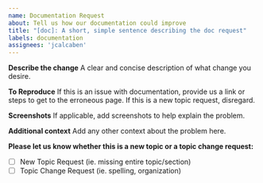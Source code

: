 ```yaml
---
name: Documentation Request
about: Tell us how our documentation could improve
title: "[doc]: A short, simple sentence describing the doc request"
labels: documentation
assignees: 'jcalcaben'
---
```


<!--
Thank you for taking the time to report this issue!
GitHub Issues should only be created for problems/topics related to this project's codebase.

Before submitting this issue, please make sure you are complying with our Code of Conduct:
https://github.com/magento-research/pwa-studio/blob/develop/.github/CODE_OF_CONDUCT.md

Issues that do not comply with our Code of Conduct or do not contain enough information may be closed at the maintainers' discretion.

Feel free to remove this section before creating this issue.
-->

**Describe the change**
A clear and concise description of what change you desire.

**To Reproduce**
If this is an issue with documentation, provide us a link or steps to get to the
erroneous page. If this is a new topic request, disregard.

**Screenshots**
If applicable, add screenshots to help explain the problem.

**Additional context**
Add any other context about the problem here.

<!-- Complete the following sections to help us apply appropriate labels! -->
**Please let us know whether this is a new topic or a topic change request:**
 - [ ] New Topic Request (ie. missing entire topic/section)
 - [ ] Topic Change Request (ie. spelling, organization)
